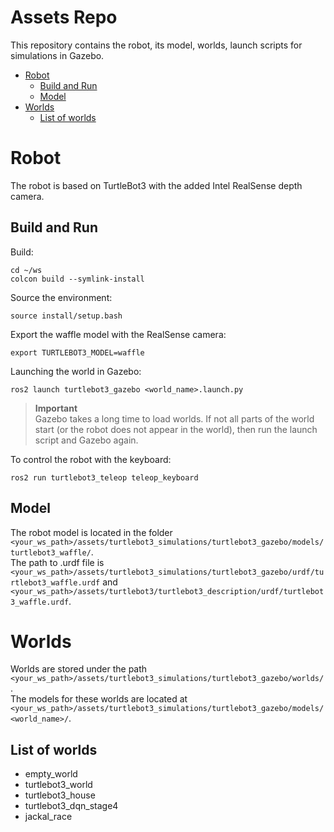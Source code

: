 Assets Repo
=============================
This repository contains the robot, its model, worlds, launch scripts for simulations in Gazebo.
- [Robot](#Robot)
    - [Build and Run](#Build-and-Run)
    - [Model](#Model)
- [Worlds](#Worlds)
    - [List of worlds](#List-of-worlds)

# Robot
The robot is based on TurtleBot3 with the added Intel RealSense depth camera.

## Build and Run
Build:
```
cd ~/ws
colcon build --symlink-install
```

Source the environment:
```
source install/setup.bash
```

Export the waffle model with the RealSense camera:
```
export TURTLEBOT3_MODEL=waffle
```

Launching the world in Gazebo:  
```
ros2 launch turtlebot3_gazebo <world_name>.launch.py
```
> **Important**  
> Gazebo takes a long time to load worlds. If not all parts of the world start (or the robot does not appear in the world), then run the launch script and Gazebo again.

To control the robot with the keyboard:  
```
ros2 run turtlebot3_teleop teleop_keyboard
```

## Model
The robot model is located in the folder `<your_ws_path>/assets/turtlebot3_simulations/turtlebot3_gazebo/models/turtlebot3_waffle/`.  
The path to .urdf file is `<your_ws_path>/assets/turtlebot3_simulations/turtlebot3_gazebo/urdf/turtlebot3_waffle.urdf` and `<your_ws_path>/assets/turtlebot3/turtlebot3_description/urdf/turtlebot3_waffle.urdf`.

# Worlds
Worlds are stored under the path `<your_ws_path>/assets/turtlebot3_simulations/turtlebot3_gazebo/worlds/`.  
The models for these worlds are located at `<your_ws_path>/assets/turtlebot3_simulations/turtlebot3_gazebo/models/<world_name>/`.

## List of worlds
- empty_world
- turtlebot3_world
- turtlebot3_house
- turtlebot3_dqn_stage4
- jackal_race
